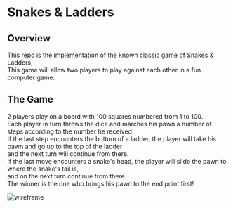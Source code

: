 # Snakes & Ladders

## Overview
This repo is the implementation of the known classic game of Snakes & Ladders,  
This game will allow two players to play against each other in a fun computer game.

## The Game
2 players play on a board with 100 squares numbered from 1 to 100.   
Each player in turn throws the dice and marches his pawn a number of steps according to the 
number he received.  
If the last step encounters the bottom of a ladder, the player will take his pawn and 
go up to the top of the ladder   
and the next turn will continue from there.   
If the last move encounters a snake's head, the player will slide the pawn to where 
the snake's tail is,   
and on the next turn continue from there.   
The winner is the one who brings his pawn to the end point first! 


![wireframe](https://user-images.githubusercontent.com/86372014/236340571-700eeee6-1fed-44a0-b050-b8a449f28281.PNG)
